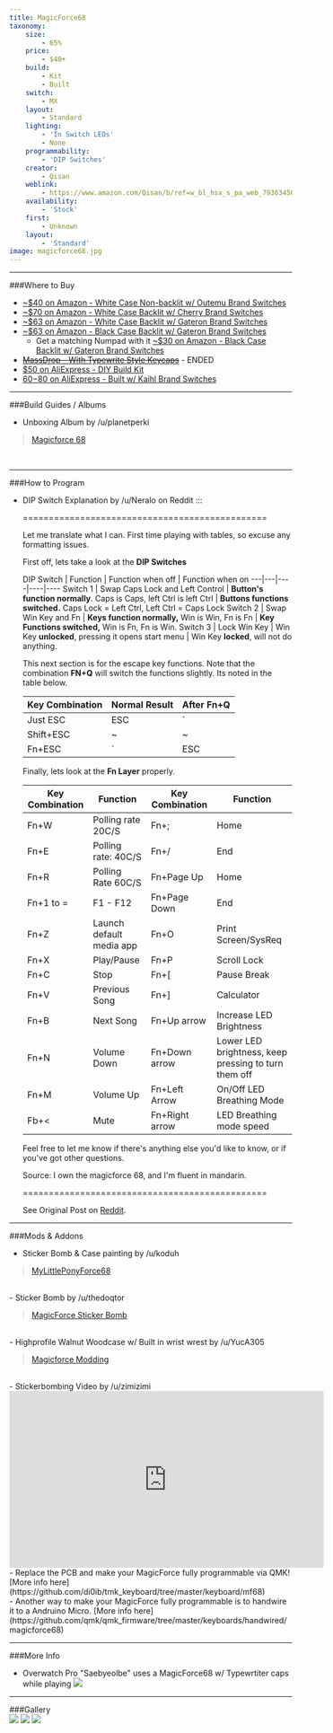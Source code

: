 ```yaml
---
title: MagicForce68
taxonomy:
    size:
        - 65%
    price:
        - $40+
    build:
        - Kit
        - Built
    switch:
        - MX
    layout:
        - Standard
    lighting:
        - 'In Switch LEDs'
        - None
    programmability:
        - 'DIP Switches'
    creator:
        - Qisan
    weblink:
        - https://www.amazon.com/Qisan/b/ref=w_bl_hsx_s_pa_web_7936345011?ie=UTF8&node=7936345011&field-lbr_brands_browse-bin=Qisan
    availability:
        - 'Stock'
    first:
        - Unknown
    layout:
        - 'Standard'
image: magicforce68.jpg
---
```


<a name="buy"></a>

---

###Where to Buy
- [~$40 on Amazon - White Case Non-backlit w/ Outemu Brand Switches](http://amzn.to/2ftt9Cn)
- [~$70 on Amazon - White Case Backlit w/ Cherry Brand Switches](http://amzn.to/2yjiO3R)
- [~$63 on Amazon - White Case Backlit w/ Gateron Brand Switches](http://amzn.to/2wzHenv)
- [~$63 on Amazon - Black Case Backlit w/ Gateron Brand Switches](http://amzn.to/2wo4nhu)
     - Get a matching Numpad with it [~$30 on Amazon - Black Case Backlit w/ Gateron Brand Switches](http://amzn.to/2yiotqy)
- ~~[MassDrop - With Typewrite Style Keycaps](https://www.massdrop.com/buy/magicforce-68-key-mini-mechanical-keyboard?utm_source=linkshare&referer=ACCCDX)~~ - ENDED
- [$50 on AliExpress - DIY Build Kit](https://www.aliexpress.com/store/product/68-Keys-Mechanical-Keyboard-Customized-Set-PCB-Positioning-Board-Case-No-Switches-and-LED-Keycaps-included/429151_32572470432.html)
- [$60-$80 on AliExpress - Built w/ Kaihl Brand Switches](https://www.aliexpress.com/store/product/Balck-white-68-Key-PBT-compact-mini-mechanical-keyboard-kailh-mx-switches-game-Magicforce-68-mini/1806079_32471875698.html)

<a name="albums"></a>

---

###Build Guides / Albums
- Unboxing Album by /u/planetperki
<blockquote class="imgur-embed-pub" lang="en" data-id="a/ydN6d"><a href="//imgur.com/ydN6d">Magicforce 68</a></blockquote><script async src="//s.imgur.com/min/embed.js" charset="utf-8"></script><br>

<a name="program"></a>

---

###How to Program
- DIP Switch Explanation by /u/Neralo on Reddit :::

   ===============================================
   
   Let me translate what I can. First time playing with tables, so excuse any formatting issues.
   
   First off, lets take a look at the **DIP Switches**
   
   DIP Switch | Function | Function when off | Function when on
   ---|---|----|----|----
   Switch 1 | Swap Caps Lock and Left Control  | **Button's function normally**. Caps is Caps, left Ctrl is left Ctrl | **Buttons functions switched.** Caps Lock = Left Ctrl, Left Ctrl = Caps Lock
   Switch 2 | Swap Win Key and Fn | **Keys function normally,** Win is Win, Fn is Fn | **Key Functions switched,** Win is Fn, Fn is Win. 
   Switch 3 | Lock Win Key | Win Key **unlocked**, pressing it opens start menu | Win Key **locked**, will not do anything. 
   
   This next section is for the escape key functions. Note that the combination **FN+Q** will switch the functions slightly. Its noted in the table below.
   
   
   Key Combination | Normal Result | After Fn+Q
   ---|---|----
   Just ESC | ESC | `
   Shift+ESC | ~ | ~
   Fn+ESC | ` | ESC
   
   
   Finally, lets look at the **Fn Layer** properly. 
   
   
   Key Combination | Function | Key Combination | Function
   ---|---|----|----
   Fn+W | Polling rate 20C/S | Fn+; | Home
   Fn+E | Polling rate: 40C/S | Fn+/ | End
   Fn+R | Polling Rate 60C/S | Fn+Page Up | Home
   Fn+1 to = | F1 - F12 | Fn+Page Down | End
   Fn+Z | Launch default media app | Fn+O | Print Screen/SysReq
   Fn+X | Play/Pause | Fn+P | Scroll Lock
   Fn+C | Stop | Fn+[ | Pause Break
   Fn+V | Previous Song | Fn+] | Calculator
   Fn+B | Next Song | Fn+Up arrow | Increase LED Brightness
   Fn+N | Volume Down | Fn+Down arrow | Lower LED brightness, keep pressing to turn them off
   Fn+M | Volume Up | Fn+Left Arrow | On/Off LED Breathing Mode
   Fb+< | Mute | Fn+Right arrow | LED Breathing mode speed 
   
   
   Feel free to let me know if there's anything else you'd like to know, or if you've got other questions. 

   Source: I own the magicforce 68, and I'm fluent in mandarin. 
   
   ===============================================
   
   See Original Post on [Reddit](https://www.reddit.com/r/MechanicalKeyboards/comments/470asq/magicforce_68_english_guide/d09cnd2/).


<a name="mods"></a>

---

###Mods &amp; Addons
- Sticker Bomb &amp; Case painting by /u/koduh
<blockquote class="imgur-embed-pub" lang="en" data-id="a/ld0vj"><a href="//imgur.com/ld0vj">MyLittlePonyForce68</a></blockquote><script async src="//s.imgur.com/min/embed.js" charset="utf-8"></script><br>
- Sticker Bomb by /u/thedoqtor
<blockquote class="imgur-embed-pub" lang="en" data-id="a/I2kjv"><a href="//imgur.com/I2kjv">MagicForce Sticker Bomb</a></blockquote><script async src="//s.imgur.com/min/embed.js" charset="utf-8"></script><br>
- Highprofile Walnut Woodcase w/ Built in wrist wrest by /u/YucA305
<blockquote class="imgur-embed-pub" lang="en" data-id="a/yKKHw"><a href="//imgur.com/yKKHw">Magicforce Modding</a></blockquote><script async src="//s.imgur.com/min/embed.js" charset="utf-8"></script><br>
- Stickerbombing Video by /u/zimizimi
<iframe width="560" height="315" src="https://www.youtube.com/embed/HRsyLuPMtRE?rel=0&amp;showinfo=0" frameborder="0" allowfullscreen></iframe><br>
- Replace the PCB and make your MagicForce fully programmable via QMK! [More info here](https://github.com/di0ib/tmk_keyboard/tree/master/keyboard/mf68)<br>
- Another way to make your MagicForce fully programmable is to handwire it to a Andruino Micro. [More info here](https://github.com/qmk/qmk_firmware/tree/master/keyboards/handwired/magicforce68)<br>

<a name="misc"></a>

---

###More Info
- Overwatch Pro "Saebyeolbe" uses a MagicForce68 w/ Typewrtiter caps while playing
![](https://imgur.com/mmPFjpr.jpg)

<a name="gallery"></a>

---

###Gallery  
![](magicforce68.jpg)
![](mf68-1.jpg)
![](mf68-2.jpg)
